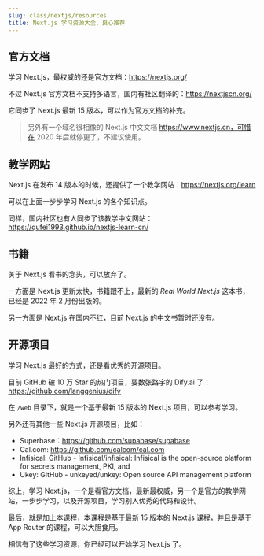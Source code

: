 ```yaml
---
slug: class/nextjs/resources
title: Next.js 学习资源大全，良心推荐
---
```


## 官方文档

学习 Next.js，最权威的还是官方文档：https://nextjs.org/

不过 Next.js 官方文档不支持多语言，国内有社区翻译的：https://nextjscn.org/

它同步了 Next.js 最新 15 版本，可以作为官方文档的补充。

>  另外有一个域名很相像的 Next.js 中文文档 https://www.nextjs.cn，可惜在 2020 年后就停更了，不建议使用。

## 教学网站

Next.js 在发布 14 版本的时候，还提供了一个教学网站：https://nextjs.org/learn

可以在上面一步步学习 Next.js 的各个知识点。

同样，国内社区也有人同步了该教学中文网站：https://qufei1993.github.io/nextjs-learn-cn/

## 书籍

关于 Next.js 看书的念头，可以放弃了。

一方面是 Next.js 更新太快，书籍跟不上，最新的 *Real World Next.js* 这本书，已经是 2022 年 2 月份出版的。

另一方面是 Next.js 在国内不红，目前 Next.js 的中文书暂时还没有。

## 开源项目

学习 Next.js 最好的方式，还是看优秀的开源项目。

目前 GitHub 破 10 万 Star 的热门项目，要数张路宇的 Dify.ai 了：https://github.com/langgenius/dify

在 `/web` 目录下，就是一个基于最新 15 版本的 Next.js 项目，可以参考学习。

另外还有其他一些 Next.js 开源项目，比如：

- Superbase：https://github.com/supabase/supabase
- Cal.com: https://github.com/calcom/cal.com
- Infisical: GitHub - Infisical/infisical: Infisical is the open-source platform for secrets management, PKI, and
- Ukey: GitHub - unkeyed/unkey: Open source API management platform

综上，学习 Next.js，一个是看官方文档，最新最权威，另一个是官方的教学网站，一步步学习，以及开源项目，学习别人优秀的代码和设计。

最后，就是加上本课程，本课程是基于最新 15 版本的 Next.js 课程，并且是基于 App Router 的课程，可以大胆食用。

相信有了这些学习资源，你已经可以开始学习 Next.js 了。







